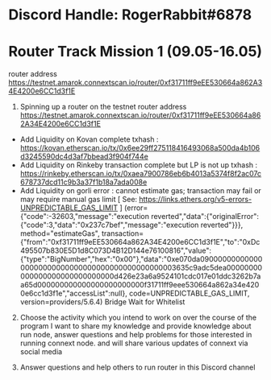 # Discord Handle: RogerRabbit#6878

# Router Track Mission 1 (09.05-16.05)
router address https://testnet.amarok.connextscan.io/router/0xf31711ff9eEE530664a862A34E4200e6CC1d3f1E

1. Spinning up a router on the testnet
router address https://testnet.amarok.connextscan.io/router/0xf31711ff9eEE530664a862A34E4200e6CC1d3f1E

- Add Liquidity on Kovan complete
txhash : https://kovan.etherscan.io/tx/0x6ee29ff275118416493068a500da4b106d3245590dc4d3af7bbead3f904f744e
- Add Liquidity on Rinkeby transaction complete but LP is not up
txhash : https://rinkeby.etherscan.io/tx/0xaea7900786eb6b4013a5374f8f2ac07c678737dcd11c9b3a37f1b18a7ada008e
- Add Liquidity on gorli error : cannot estimate gas; transaction may fail or may require manual gas limit [ See: https://links.ethers.org/v5-errors-UNPREDICTABLE_GAS_LIMIT ] (error={"code":-32603,"message":"execution reverted","data":{"originalError":{"code":3,"data":"0x237c7bef","message":"execution reverted"}}}, method="estimateGas", transaction={"from":"0xf31711ff9eEE530664a862A34E4200e6CC1d3f1E","to":"0xDc495507b830E5D1d8C073D4B12D144e76100816","value":{"type":"BigNumber","hex":"0x00"},"data":"0xe070da0900000000000000000000000000000000000000000000003635c9adc5dea00000000000000000000000000000d426e23a6a9524101cdc017e01ddc3262b7aa65d000000000000000000000000f31711ff9eee530664a862a34e4200e6cc1d3f1e","accessList":null}, code=UNPREDICTABLE_GAS_LIMIT, version=providers/5.6.4)
Bridge Wait for Whitelist

2. Choose the activity which you intend to work on over the course of the program
I want to share my knowledge and provide knowledge about run node, answer questions and help problems for those interested in running connext node.
and will share various updates of connext via social media

3. Answer questions and help others to run router in this Discord channel  